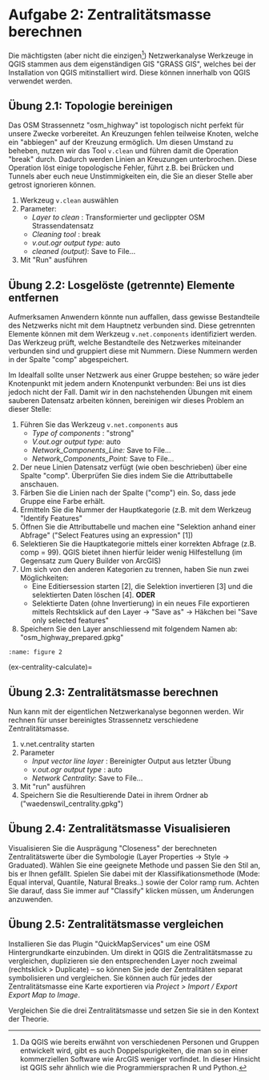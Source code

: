 # Aufgabe 2: Zentralitätsmasse berechnen

Die mächtigsten (aber nicht die einzigen[^plugins]) Netzwerkanalyse Werkzeuge in QGIS stammen aus dem eigenständigen GIS "GRASS GIS", welches bei der Installation von QGIS mitinstalliert wird. Diese können innerhalb von QGIS verwendet werden.

[^plugins]: Da QGIS wie bereits erwähnt von verschiedenen Personen und Gruppen entwickelt wird, gibt es auch Doppelspurigkeiten, die man so in einer kommerziellen Software wie ArcGIS weniger vorfindet. In dieser Hinsicht ist QGIS sehr ähnlich wie die Programmiersprachen R und Python.

## Übung 2.1: Topologie bereinigen

Das OSM Strassennetz "osm_highway" ist topologisch nicht perfekt für unsere Zwecke vorbereitet. An Kreuzungen fehlen teilweise Knoten, welche ein "abbiegen" auf der Kreuzung ermöglich. Um diesen Umstand zu beheben, nutzen wir das Tool `v.clean` und führen damit die Operation "break" durch. Dadurch werden Linien an Kreuzungen unterbrochen. Diese Operation löst einige topologische Fehler, führt z.B. bei Brücken und Tunnels aber euch neue Unstimmigkeiten ein, die Sie an dieser Stelle aber getrost ignorieren können.

1. Werkzeug `v.clean` auswählen
2. Parameter:
    - _Layer to clean_ : Transformierter und geclippter OSM Strassendatensatz
    - _Cleaning tool_ : break
    - _v.out.ogr output type:_ auto
    - _cleaned (output)_: Save to File...
3. Mit "Run" ausführen


## Übung 2.2: Losgelöste (getrennte) Elemente entfernen

Aufmerksamen Anwendern könnte nun auffallen, dass gewisse Bestandteile des Netzwerks nicht mit dem Hauptnetz verbunden sind. Diese getrennten Elemente können mit dem Werkzeug `v.net.components` identifiziert werden. Das Werkzeug prüft, welche Bestandteile des Netzwerkes miteinander verbunden sind und gruppiert diese mit Nummern. Diese Nummern werden in der Spalte "comp" abgespeichert. 

Im Idealfall sollte unser Netzwerk aus einer Gruppe bestehen; so wäre jeder Knotenpunkt mit jedem andern Knotenpunkt verbunden: Bei uns ist dies jedoch nicht der Fall. Damit wir in den nachstehenden Übungen mit einem sauberen Datensatz arbeiten können, bereinigen wir dieses Problem an dieser Stelle:

1. Führen Sie das Werkzeug `v.net.components` aus
    - _Type of components_ : "strong"
    - _V.out.ogr output type:_ auto
    - _Network_Components_Line:_ Save to File...
    - _Network_Components_Point:_ Save to File...
2. Der neue Linien Datensatz verfügt (wie oben beschrieben) über eine Spalte "comp". Überprüfen Sie dies indem Sie die Attributtabelle anschauen.
4. Färben Sie die Linien nach der Spalte ("comp") ein. So, dass jede Gruppe eine Farbe erhält.
3. Ermitteln Sie die Nummer der Hauptkategorie (z.B. mit dem Werkzeug "Identify Features"
4. Öffnen Sie die Attributtabelle und machen eine "Selektion anhand einer Abfrage" ("Select Features
    using an expression" [1])
5. Selektieren Sie die Hauptkategorie mittels einer korrekten Abfrage (z.B. comp = 99). QGIS bietet
    ihnen hierfür leider wenig Hilfestellung (im Gegensatz zum Query Builder von ArcGIS)
6. Um sich von den anderen Kategorien zu trennen, haben Sie nun zwei Möglichkeiten:
    - Eine Editiersession starten [2], die Selektion invertieren [3] und die selektierten Daten löschen [4]. **ODER**
    - Selektierte Daten (ohne Invertierung) in ein neues File exportieren mittels Rechtsklick auf den Layer -> "Save as" -> Häkchen bei "Save only selected features"
7. Speichern Sie den Layer anschliessend mit folgendem Namen ab: "osm_highway_prepared.gpkg" 
       
```{figure} figures/ueb1_fig2.jpg
:name: figure 2
```

(ex-centrality-calculate)=
## Übung 2.3: Zentralitätsmasse berechnen

Nun kann mit der eigentlichen Netzwerkanalyse begonnen werden. Wir rechnen für unser bereinigtes Strassennetz verschiedene Zentralitätsmasse.

1. v.net.centrality starten
2. Parameter
    - _Input vector line layer_ : Bereinigter Output aus letzter Übung
    - _v.out.ogr output type_ : auto
    - _Network Centrality_: Save to File...
3. Mit "run" ausführen
4. Speichern Sie die Resultierende Datei in ihrem Ordner ab ("waedenswil_centrality.gpkg")

## Übung 2.4: Zentralitätsmasse Visualisieren

Visualisieren Sie die Ausprägung "Closeness" der berechneten Zentralitätswerte über die Symbologie (Layer Properties -> Style -> Graduated). Wählen Sie eine geeignete Methode und passen Sie den Stil an, bis er Ihnen gefällt. Spielen Sie dabei mit der Klassifikationsmethode (Mode: Equal interval, Quantile, Natural Breaks..) sowie der Color ramp rum. Achten Sie darauf, dass Sie immer auf "Classify" klicken müssen, um Änderungen anzuwenden.


## Übung 2.5: Zentralitätsmasse vergleichen

Installieren Sie das Plugin "QuickMapServices" um eine OSM Hintergrundkarte einzubinden. Um direkt in QGIS die Zentralitätsmasse zu vergleichen, duplizieren sie den entsprechenden Layer noch zweimal (rechtsklick > Duplicate) – so können Sie jede der Zentralitäten separat symbolisieren und vergleichen. Sie können auch für jedes der Zentralitätsmasse eine Karte exportieren via *Project > Import / Export Export Map to Image*.

Vergleichen Sie die drei Zentralitätsmasse und setzen Sie sie in den Kontext der Theorie.